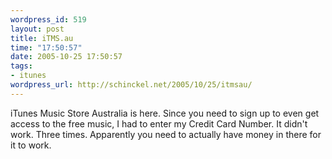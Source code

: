 ```yaml
--- 
wordpress_id: 519
layout: post
title: iTMS.au
time: "17:50:57"
date: 2005-10-25 17:50:57
tags: 
- itunes
wordpress_url: http://schinckel.net/2005/10/25/itmsau/
---
```

iTunes Music Store Australia is here. Since you need to sign up to even get access to the free music, I had to enter my Credit Card Number. It didn't work. Three times. Apparently you need to actually have money in there for it to work. 

